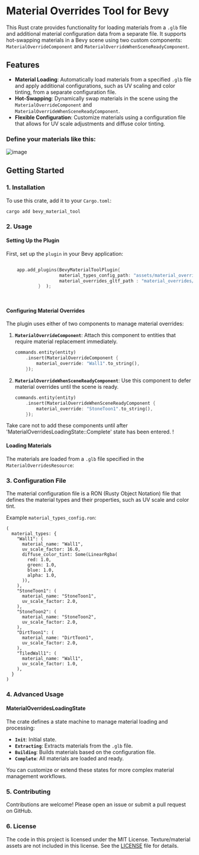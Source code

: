  

# Material Overrides Tool for Bevy

This Rust crate provides functionality for loading materials from a `.glb` file and additional material configuration data from a separate file. It supports hot-swapping materials in a Bevy scene using two custom components: `MaterialOverrideComponent` and `MaterialOverrideWhenSceneReadyComponent`.

## Features

- **Material Loading**: Automatically load materials from a specified `.glb` file and apply additional configurations, such as UV scaling and color tinting, from a separate configuration file.
- **Hot-Swapping**: Dynamically swap materials in the scene using the `MaterialOverrideComponent` and `MaterialOverrideWhenSceneReadyComponent`.
- **Flexible Configuration**: Customize materials using a configuration file that allows for UV scale adjustments and diffuse color tinting.



### Define your materials like this: 

![image](https://github.com/user-attachments/assets/1d5fda33-8916-4dbd-95aa-c10f22041939)




## Getting Started

### 1. Installation

To use this crate, add it to your `Cargo.toml`:

```
cargo add bevy_material_tool
```

### 2. Usage

#### Setting Up the Plugin

First, set up the `plugin` in your Bevy application:

```rust

    app.add_plugins(BevyMaterialToolPlugin{
                    material_types_config_path: "assets/material_overrides/material_types.ron".to_string(),
                    material_overrides_gltf_path : "material_overrides/doodad_material_overrides.glb".to_string()
            }  );

 
```


#### Configuring Material Overrides

The plugin uses either of two components to manage material overrides:

1. **`MaterialOverrideComponent`**: Attach this component to entities that require material replacement immediately. 
   
   ```rust
   commands.entity(entity)
       .insert(MaterialOverrideComponent {
           material_override: "Wall1".to_string(),
       });
   ```

2. **`MaterialOverrideWhenSceneReadyComponent`**: Use this component to defer material overrides until the scene is ready.

   ```rust
   commands.entity(entity)
       .insert(MaterialOverrideWhenSceneReadyComponent {
           material_override: "StoneToon1".to_string(),
       });
   ```


Take care not to add these components until after 'MaterialOverridesLoadingState::Complete' state has been entered.  !

#### Loading Materials

The materials are loaded from a `.glb` file specified in the `MaterialOverridesResource`:


### 3. Configuration File

The material configuration file is a RON (Rusty Object Notation) file that defines the material types and their properties, such as UV scale and color tint.

Example `material_types_config.ron`:

```ron
(
  material_types: {
    "Wall1": (
      material_name: "Wall1",
      uv_scale_factor: 16.0,
      diffuse_color_tint: Some(LinearRgba(
        red: 1.0,
        green: 1.0,
        blue: 1.0,
        alpha: 1.0,
      )),
    ),
    "StoneToon1": (
      material_name: "StoneToon1",
      uv_scale_factor: 2.0,
    ),
    "StoneToon2": (
      material_name: "StoneToon2",
      uv_scale_factor: 2.0,
    ),
    "DirtToon1": (
      material_name: "DirtToon1",
      uv_scale_factor: 2.0,
    ),
    "TiledWall1": (
      material_name: "Wall1",
      uv_scale_factor: 1.0,
    ),
  }
)
```

### 4. Advanced Usage

#### MaterialOverridesLoadingState

The crate defines a state machine to manage material loading and processing:

- **`Init`**: Initial state.
- **`Extracting`**: Extracts materials from the `.glb` file.
- **`Building`**: Builds materials based on the configuration file.
- **`Complete`**: All materials are loaded and ready.

You can customize or extend these states for more complex material management workflows.

### 5. Contributing

Contributions are welcome! Please open an issue or submit a pull request on GitHub.

### 6. License

The code in this project is licensed under the MIT License.  Texture/material assets are not included in this license.  See the [LICENSE](LICENSE) file for details.

 
